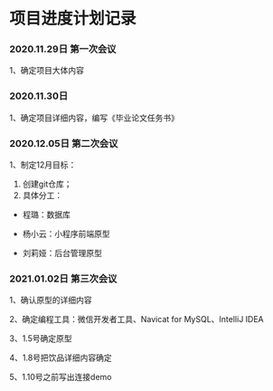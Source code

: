 # 项目进度计划记录

### **2020.11.29日 第一次会议**

1、确定项目大体内容

### **2020.11.30日**

1、确定项目详细内容，编写《毕业论文任务书》

### **2020.12.05日 第二次会议**

1、制定12月目标：

1. 创建git仓库；
2. 具体分工：

- 程璐：数据库

- 杨小云：小程序前端原型

- 刘莉娅：后台管理原型


### **2021.01.02日 第三次会议**

1、确认原型的详细内容

2、确定编程工具：微信开发者工具、Navicat for MySQL、IntelliJ IDEA

3、1.5号确定原型

4、1.8号把饮品详细内容确定

5、1.10号之前写出连接demo
